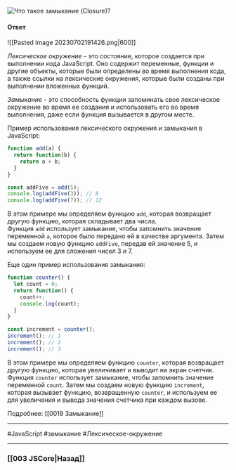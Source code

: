 ![Что такое замыкание (Closure)?](https://youtu.be/kx3dR6ztICU?t=284)

#### Ответ

![[Pasted image 20230702191426.png|600]]

*Лексическое окружение* - это состояние, которое создается при выполнении кода JavaScript. Оно содержит переменные, функции и другие объекты, которые были определены во время выполнения кода, а также ссылки на лексические окружения, которые были созданы при выполнении вложенных функций.

*Замыкание* - это способность функции запоминать свое лексическое окружение во время ее создания и использовать его во время выполнения, даже если функция вызывается в другом месте.

Пример использования лексического окружения и замыкания в JavaScript:

```javascript
function add(a) {
  return function(b) {
    return a + b;
  }
}

const addFive = add(5);
console.log(addFive(3)); // 8
console.log(addFive(7)); // 12
```

В этом примере мы определяем функцию `add`, которая возвращает другую функцию, которая складывает два числа. Функция `add` использует замыкание, чтобы запомнить значение переменной `a`, которое было передано ей в качестве аргумента. Затем мы создаем новую функцию `addFive`, передав ей значение 5, и используем ее для сложения чисел 3 и 7.

Еще один пример использования замыкания:

```javascript
function counter() {
  let count = 0;
  return function() {
    count++;
    console.log(count);
  }
}

const increment = counter();
increment(); // 1
increment(); // 2
increment(); // 3
```

В этом примере мы определяем функцию `counter`, которая возвращает другую функцию, которая увеличивает и выводит на экран счетчик. Функция `counter` использует замыкание, чтобы запомнить значение переменной `count`. Затем мы создаем новую функцию `increment`, которая вызывает функцию, возвращенную `counter`, и используем ее для увеличения и вывода значения счетчика при каждом вызове.

Подробнее: [[0019 Замыкание]]

___
 #JavaScript #замыкание #Лексическое-окружение 

___

### [[003 JSCore|Назад]]